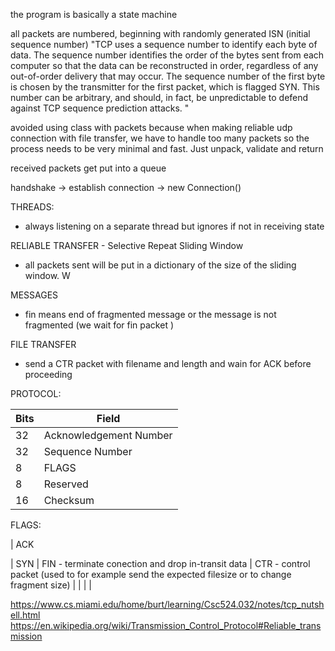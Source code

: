 the program is basically a state machine

all packets are numbered, beginning with randomly generated ISN (initial sequence number)
"TCP uses a sequence number to identify each byte of data. The sequence number identifies the order of the bytes sent from each computer so that the data can be reconstructed in order, regardless of any out-of-order delivery that may occur. The sequence number of the first byte is chosen by the transmitter for the first packet, which is flagged SYN. This number can be arbitrary, and should, in fact, be unpredictable to defend against TCP sequence prediction attacks. "

avoided using class with packets because when making reliable udp connection with file transfer, we have to handle too many packets so the process needs to be very minimal and fast. Just unpack, validate and return

received packets get put into a queue

handshake -> establish connection -> new Connection()

THREADS:
- always listening on a separate thread but ignores if not in receiving state

RELIABLE TRANSFER - Selective Repeat Sliding Window
- all packets sent will be put in a dictionary of the size of the sliding window. W

MESSAGES
- fin means end of fragmented message or the message is not fragmented (we wait for fin packet )

FILE TRANSFER
- send a CTR packet with filename and length and wain for ACK before proceeding


PROTOCOL:

 Bits |    Field
------|----------------------------
  32  |  Acknowledgement Number
  32  |  Sequence Number
   8  |  FLAGS
   8  |  Reserved
  16  |  Checksum

FLAGS:

| ACK

| SYN
| FIN - terminate conection and drop in-transit data
| CTR - control packet (used to for example send the expected filesize or to change fragment size)
|
|
|
|
  

https://www.cs.miami.edu/home/burt/learning/Csc524.032/notes/tcp_nutshell.html
https://en.wikipedia.org/wiki/Transmission_Control_Protocol#Reliable_transmission